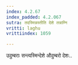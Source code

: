 ```yaml
---
index: 4.2.67
index_padded: 4.2.067
sutra: तदस्मिन्नस्तीति देशे तन्नाम्नि
vritti: laghu
vrittiindex: 1059

---
```

उदुम्बराः सन्त्यस्मिन्देशे औदुम्बरो देशः..